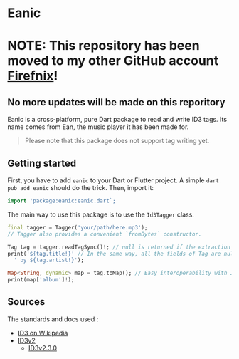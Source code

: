 # Eanic

# NOTE: This repository has been moved to my other GitHub account [Firefnix](https://github.com/Firefnix/)!
## No more updates will be made on this reporitory

Eanic is a cross-platform, pure Dart package to read and write ID3 tags. Its
name comes from Ean, the music player it has been made for.

> Please note that this package does not support tag writing yet.

## Getting started

First, you have to add `eanic` to your Dart or Flutter project. A simple `dart
pub add eanic` should do the trick. Then, import it:
```dart
import 'package:eanic:eanic.dart`;
```

The main way to use this package is to use the `Id3Tagger` class.
```dart
final tagger = Tagger('your/path/here.mp3');
// Tagger also provides a convenient `fromBytes` constructor.

Tag tag = tagger.readTagSync()!; // null is returned if the extraction fails.
print('${tag.title!}' // In the same way, all the fields of Tag are nullable.
  ' by ${tag.artist!}');

Map<String, dynamic> map = tag.toMap(); // Easy interoperability with JSON.
print(map['album']!);
```

## Sources
The standards and docs used :
  -  [ID3 on Wikipedia](https://en.wikipedia.org/wiki/ID3)
  -  [ID3v2](https://id3.org/id3v2-00)
      -  [ID3v2.3.0](https://id3.org/id3v2.3.0)
